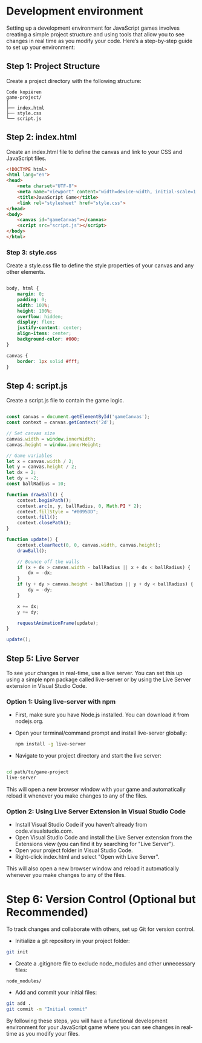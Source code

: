 # Development environment



Setting up a development environment for JavaScript games involves creating a simple project structure and using tools that allow you to see changes in real time as you modify your code. Here’s a step-by-step guide to set up your environment:

## Step 1: Project Structure
Create a project directory with the following structure:
```
Code kopiëren
game-project/
│
├── index.html
├── style.css
└── script.js
```

## Step 2: index.html
Create an index.html file to define the canvas and link to your CSS and JavaScript files.

```html
<!DOCTYPE html>
<html lang="en">
<head>
    <meta charset="UTF-8">
    <meta name="viewport" content="width=device-width, initial-scale=1.0">
    <title>JavaScript Game</title>
    <link rel="stylesheet" href="style.css">
</head>
<body>
    <canvas id="gameCanvas"></canvas>
    <script src="script.js"></script>
</body>
</html>
```

### Step 3: style.css
Create a style.css file to define the style properties of your canvas and any other elements.

```css

body, html {
    margin: 0;
    padding: 0;
    width: 100%;
    height: 100%;
    overflow: hidden;
    display: flex;
    justify-content: center;
    align-items: center;
    background-color: #000;
}

canvas {
    border: 1px solid #fff;
}
```

## Step 4: script.js
Create a script.js file to contain the game logic.

```javascript

const canvas = document.getElementById('gameCanvas');
const context = canvas.getContext('2d');

// Set canvas size
canvas.width = window.innerWidth;
canvas.height = window.innerHeight;

// Game variables
let x = canvas.width / 2;
let y = canvas.height / 2;
let dx = 2;
let dy = -2;
const ballRadius = 10;

function drawBall() {
    context.beginPath();
    context.arc(x, y, ballRadius, 0, Math.PI * 2);
    context.fillStyle = "#0095DD";
    context.fill();
    context.closePath();
}

function update() {
    context.clearRect(0, 0, canvas.width, canvas.height);
    drawBall();

    // Bounce off the walls
    if (x + dx > canvas.width - ballRadius || x + dx < ballRadius) {
        dx = -dx;
    }
    if (y + dy > canvas.height - ballRadius || y + dy < ballRadius) {
        dy = -dy;
    }

    x += dx;
    y += dy;

    requestAnimationFrame(update);
}

update();
```

## Step 5: Live Server
To see your changes in real-time, use a live server. You can set this up using a simple npm package called live-server or by using the Live Server extension in Visual Studio Code.

### Option 1: Using live-server with npm
- First, make sure you have Node.js installed. You can download it from nodejs.org.

- Open your terminal/command prompt and install live-server globally:

  ```sh
  npm install -g live-server
  ```

- Navigate to your project directory and start the live server:

```sh

cd path/to/game-project
live-server
```
This will open a new browser window with your game and automatically reload it whenever you make changes to any of the files.

### Option 2: Using Live Server Extension in Visual Studio Code
- Install Visual Studio Code if you haven’t already from code.visualstudio.com.
- Open Visual Studio Code and install the Live Server extension from the Extensions view (you can find it by searching for "Live Server").
- Open your project folder in Visual Studio Code.
- Right-click index.html and select "Open with Live Server".

This will also open a new browser window and reload it automatically whenever you make changes to any of the files.

# Step 6: Version Control (Optional but Recommended)
To track changes and collaborate with others, set up Git for version control.

- Initialize a git repository in your project folder:

```sh
git init
```

- Create a .gitignore file to exclude node_modules and other unnecessary files:

```
node_modules/
```

- Add and commit your initial files:

```sh
git add .
git commit -m "Initial commit"
```

By following these steps, you will have a functional development environment for your JavaScript game where you can see changes in real-time as you modify your files.